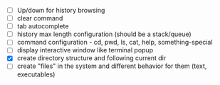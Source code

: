 - [ ] Up/down for history browsing
- [ ] clear command
- [ ] tab autocomplete
- [ ] history max length configuration (should be a stack/queue)
- [ ] command configuration - cd, pwd, ls, cat, help, something-special
- [ ] display interactive window like terminal popup
- [x] create directory structure and following current dir
- [ ] create "files" in the system and different behavior for them (text, executables)
